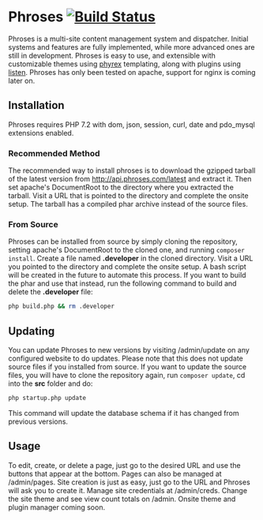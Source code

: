 # Phroses [![Build Status](https://travis-ci.org/cythral/phroses.svg?branch=master)](https://travis-ci.org/cythral/phroses)
Phroses is a multi-site content management system and dispatcher.  Initial systems and features are fully implemented, while more advanced ones are still in development. Phroses is easy to use, and extensible with customizable themes using [phyrex](https://github.com/cythral/phyrex) templating, along with plugins using [listen](https://github.com/cythral/listen).  Phroses has only been tested on apache, support for nginx is coming later on. 

## Installation
Phroses requires PHP 7.2 with dom, json, session, curl, date and pdo_mysql extensions enabled.

### Recommended Method
The recommended way to install phroses is to download the gzipped tarball of the latest version from http://api.phroses.com/latest and extract it. Then set apache's DocumentRoot to the directory where you extracted the tarball.  Visit a URL that is pointed to the directory and complete the onsite setup. The tarball has a compiled phar archive instead of the source files.


### From Source
Phroses can be installed from source by simply cloning the repository, setting apache's DocumentRoot to the cloned one, and running ```composer install```. Create a file named **.developer** in the cloned directory. Visit a URL you pointed to the directory and complete the onsite setup.  A bash script will be created in the future to automate this process.  If you want to build the phar and use that instead, run the following command to build and delete the **.developer** file:

```bash
php build.php && rm .developer
```

## Updating
You can update Phroses to new versions by visiting /admin/update on any configured website to do updates.  Please note that this does not update source files if you installed from source.  If you want to update the source files, you will have to clone the repository again, run ```composer update```, cd into the **src** folder and do:

```bash
php startup.php update
```
This command will update the database schema if it has changed from previous versions.

## Usage
To edit, create, or delete a page, just go to the desired URL and use the buttons that appear at the bottom.  Pages can also be managed at /admin/pages.  Site creation is just as easy, just go to the URL and Phroses will ask you to create it.  Manage site credentials at /admin/creds.  Change the site theme and see view count totals on /admin.  Onsite theme and plugin manager coming soon.
